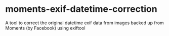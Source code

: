 # moments-exif-datetime-correction
A tool to correct the original datetime exif data from images backed up from Moments (by Facebook) using exiftool
